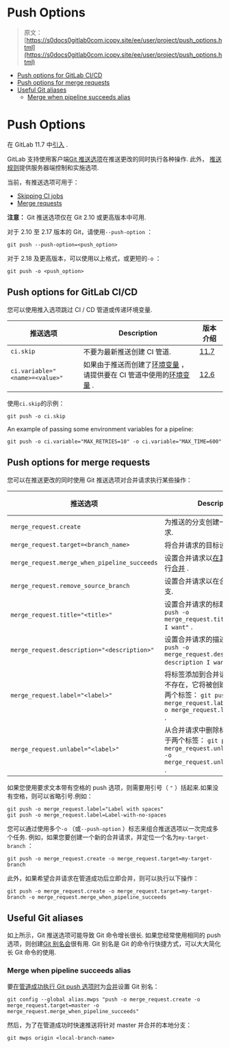 # Push Options

> 原文：[https://s0docs0gitlab0com.icopy.site/ee/user/project/push_options.html](https://s0docs0gitlab0com.icopy.site/ee/user/project/push_options.html)

*   [Push options for GitLab CI/CD](#push-options-for-gitlab-cicd)
*   [Push options for merge requests](#push-options-for-merge-requests)
*   [Useful Git aliases](#useful-git-aliases)
    *   [Merge when pipeline succeeds alias](#merge-when-pipeline-succeeds-alias)

# Push Options[](#push-options "Permalink")

在 GitLab 11.7 中[引入](https://gitlab.com/gitlab-org/gitlab-foss/-/merge_requests/15643) .

GitLab 支持使用客户端[Git 推送选项](https://git-scm.com/docs/git-push#Documentation/git-push.txt--oltoptiongt)在推送更改的同时执行各种操作. 此外， [推送规则](../../push_rules/push_rules.html)提供服务器端控制和实施选项.

当前，有推送选项可用于：

*   [Skipping CI jobs](#push-options-for-gitlab-cicd)
*   [Merge requests](#push-options-for-merge-requests)

**注意：** Git 推送选项仅在 Git 2.10 或更高版本中可用.

对于 2.10 至 2.17 版本的 Git，请使用`--push-option` ：

```
git push --push-option=<push_option> 
```

对于 2.18 及更高版本，可以使用以上格式，或更短的`-o` ：

```
git push -o <push_option> 
```

## Push options for GitLab CI/CD[](#push-options-for-gitlab-cicd "Permalink")

您可以使用推入选项跳过 CI / CD 管道或传递环境变量.

| 推送选项 | Description | 版本介绍 |
| --- | --- | --- |
| `ci.skip` | 不要为最新推送创建 CI 管道. | [11.7](https://gitlab.com/gitlab-org/gitlab-foss/-/merge_requests/15643) |
| `ci.variable="<name>=<value>"` | 如果由于推送而创建了[环境变量](../../ci/variables/README.html) ，请提供要在 CI 管道中使用的[环境变量](../../ci/variables/README.html) . | [12.6](https://gitlab.com/gitlab-org/gitlab/-/issues/27983) |

使用`ci.skip`的示例：

```
git push -o ci.skip 
```

An example of passing some environment variables for a pipeline:

```
git push -o ci.variable="MAX_RETRIES=10" -o ci.variable="MAX_TIME=600" 
```

## Push options for merge requests[](#push-options-for-merge-requests "Permalink")

您可以在推送更改的同时使用 Git 推送选项对合并请求执行某些操作：

| 推送选项 | Description | 版本介绍 |
| --- | --- | --- |
| `merge_request.create` | 为推送的分支创建一个新的合并请求. | [11.10](https://gitlab.com/gitlab-org/gitlab-foss/-/merge_requests/26752) |
| `merge_request.target=<branch_name>` | 将合并请求的目标设置为特定分支. | [11.10](https://gitlab.com/gitlab-org/gitlab-foss/-/merge_requests/26752) |
| `merge_request.merge_when_pipeline_succeeds` | 设置合并请求以[在其管道成功时](merge_requests/merge_when_pipeline_succeeds.html)进行[合并](merge_requests/merge_when_pipeline_succeeds.html) . | [11.10](https://gitlab.com/gitlab-org/gitlab-foss/-/merge_requests/26752) |
| `merge_request.remove_source_branch` | 设置合并请求以在合并时删除源分支. | [12.2](https://gitlab.com/gitlab-org/gitlab-foss/-/issues/64320) |
| `merge_request.title="<title>"` | 设置合并请求的标题. 例如： `git push -o merge_request.title="The title I want"` . | [12.2](https://gitlab.com/gitlab-org/gitlab-foss/-/issues/64320) |
| `merge_request.description="<description>"` | 设置合并请求的描述. 例如： `git push -o merge_request.description="The description I want"` . | [12.2](https://gitlab.com/gitlab-org/gitlab-foss/-/issues/64320) |
| `merge_request.label="<label>"` | 将标签添加到合并请求. 如果标签不存在，它将被创建. 例如，对于两个标签： `git push -o merge_request.label="label1" -o merge_request.label="label2"` . | [12.3](https://gitlab.com/gitlab-org/gitlab-foss/-/merge_requests/31831) |
| `merge_request.unlabel="<label>"` | 从合并请求中删除标签. 例如，对于两个标签： `git push -o merge_request.unlabel="label1" -o merge_request.unlabel="label2"` . | [12.3](https://gitlab.com/gitlab-org/gitlab-foss/-/merge_requests/31831) |

如果您使用要求文本带有空格的 push 选项，则需要用引号（ `"` ）括起来.如果没有空格，则可以省略引号.例如：

```
git push -o merge_request.label="Label with spaces"
git push -o merge_request.label=Label-with-no-spaces 
```

您可以通过使用多个`-o` （或`--push-option` ）标志来组合推送选项以一次完成多个任务. 例如，如果您要创建一个新的合并请求，并定位一个名为`my-target-branch` ：

```
git push -o merge_request.create -o merge_request.target=my-target-branch 
```

此外，如果希望合并请求在管道成功后立即合并，则可以执行以下操作：

```
git push -o merge_request.create -o merge_request.target=my-target-branch -o merge_request.merge_when_pipeline_succeeds 
```

## Useful Git aliases[](#useful-git-aliases "Permalink")

如上所示，Git 推送选项可能导致 Git 命令增长很长. 如果您经常使用相同的 push 选项，则创建[Git 别名会](https://git-scm.com/book/en/v2/Git-Basics-Git-Aliases)很有用. Git 别名是 Git 的命令行快捷方式，可以大大简化长 Git 命令的使用.

### Merge when pipeline succeeds alias[](#merge-when-pipeline-succeeds-alias "Permalink")

要[在管道成功执行 Git push 选项时](#push-options-for-merge-requests)为[合并](#push-options-for-merge-requests)设置 Git 别名：

```
git config --global alias.mwps "push -o merge_request.create -o merge_request.target=master -o merge_request.merge_when_pipeline_succeeds" 
```

然后，为了在管道成功时快速推送将针对 master 并合并的本地分支：

```
git mwps origin <local-branch-name> 
```